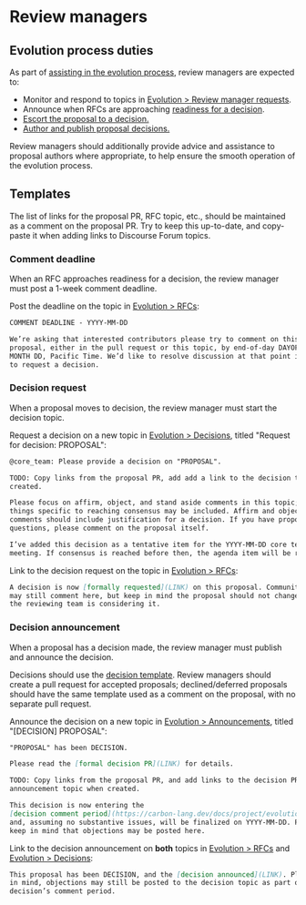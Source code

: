 # Review managers

<!--
Part of the Carbon Language project, under the Apache License v2.0 with LLVM
Exceptions. See /LICENSE for license information.
SPDX-License-Identifier: Apache-2.0 WITH LLVM-exception
-->

## Evolution process duties

As part of [assisting in the evolution process](evolution.md#review-managers),
review managers are expected to:

-   Monitor and respond to topics in
    [Evolution > Review manager requests](https://forums.carbon-lang.dev/c/evolution/review-manager-requests/15).
-   Announce when RFCs are approaching
    [readiness for a decision](evolution.md#request-a-review-manager).
-   [Escort the proposal to a decision.](evolution.md#ask-the-reviewing-team-for-a-proposal-decision)
-   [Author and publish proposal decisions.](evolution.md#finalize-the-proposal-decision)

Review managers should additionally provide advice and assistance to proposal
authors where appropriate, to help ensure the smooth operation of the evolution
process.

## Templates

The list of links for the proposal PR, RFC topic, etc., should be maintained as
a comment on the proposal PR. Try to keep this up-to-date, and copy-paste it
when adding links to Discourse Forum topics.

### Comment deadline

When an RFC approaches readiness for a decision, the review manager must post a
1-week comment deadline.

Post the deadline on the topic in
[Evolution > RFCs](https://forums.carbon-lang.dev/c/evolution/rfcs/6):

```markdown
COMMENT DEADLINE - YYYY-MM-DD

We’re asking that interested contributors please try to comment on this
proposal, either in the pull request or this topic, by end-of-day DAYOFWEEK,
MONTH DD, Pacific Time. We’d like to resolve discussion at that point in order
to request a decision.
```

### Decision request

When a proposal moves to decision, the review manager must start the decision
topic.

Request a decision on a new topic in
[Evolution > Decisions](https://forums.carbon-lang.dev/c/evolution/decisions/7),
titled "Request for decision: PROPOSAL":

```markdown
@core_team: Please provide a decision on "PROPOSAL".

TODO: Copy links from the proposal PR, add add a link to the decision topic when
created.

Please focus on affirm, object, and stand aside comments in this topic; other
things specific to reaching consensus may be included. Affirm and object
comments should include justification for a decision. If you have proposal
questions, please comment on the proposal itself.

I’ve added this decision as a tentative item for the YYYY-MM-DD core team
meeting. If consensus is reached before then, the agenda item will be removed.
```

Link to the decision request on the topic in
[Evolution > RFCs](https://forums.carbon-lang.dev/c/evolution/rfcs/6):

```markdown
A decision is now [formally requested](LINK) on this proposal. Community members
may still comment here, but keep in mind the proposal should not change while
the reviewing team is considering it.
```

### Decision announcement

When a proposal has a decision made, the review manager must publish and
announce the decision.

Decisions should use the [decision template](/proposals/template-decision.md).
Review managers should create a pull request for accepted proposals;
declined/deferred proposals should have the same template used as a comment on
the proposal, with no separate pull request.

Announce the decision on a new topic in
[Evolution > Announcements](https://forums.carbon-lang.dev/c/evolution/announcements/8),
titled "[DECISION] PROPOSAL":

```markdown
"PROPOSAL" has been DECISION.

Please read the [formal decision PR](LINK) for details.

TODO: Copy links from the proposal PR, and add links to the decision PR and
announcement topic when created.

This decision is now entering the
[decision comment period](https://carbon-lang.dev/docs/project/evolution.html#community-comments-on-proposal-decision),
and, assuming no substantive issues, will be finalized on YYYY-MM-DD. Please
keep in mind that objections may be posted here.
```

Link to the decision announcement on **both** topics in
[Evolution > RFCs](https://forums.carbon-lang.dev/c/evolution/rfcs/6) and
[Evolution > Decisions](https://forums.carbon-lang.dev/c/evolution/decisions/7):

```markdown
This proposal has been DECISION, and the [decision announced](LINK). Please keep
in mind, objections may still be posted to the decision topic as part of the
decision’s comment period.
```
